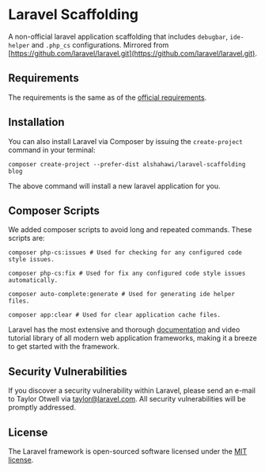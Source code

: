 Laravel Scaffolding
=====================
A non-official laravel application scaffolding that includes `debugbar`, `ide-helper` and `.php_cs` configurations.
Mirrored from [https://github.com/laravel/laravel.git](https://github.com/laravel/laravel.git).

## Requirements
The requirements is the same as of the [official requirements](https://laravel.com/docs/6.0/installation#server-requirements).

## Installation
You can also install Laravel via Composer by issuing the `create-project` command in your terminal:
```
composer create-project --prefer-dist alshahawi/laravel-scaffolding blog
```
The above command will install a new laravel application for you.

## Composer Scripts
We added composer scripts to avoid long and repeated commands. These scripts are:
```
composer php-cs:issues # Used for checking for any configured code style issues.

composer php-cs:fix # Used for fix any configured code style issues automatically.

composer auto-complete:generate # Used for generating ide helper files.

composer app:clear # Used for clear application cache files.
```

Laravel has the most extensive and thorough [documentation](https://laravel.com/docs) and video tutorial library of all modern web application frameworks, making it a breeze to get started with the framework.

## Security Vulnerabilities

If you discover a security vulnerability within Laravel, please send an e-mail to Taylor Otwell via [taylor@laravel.com](mailto:taylor@laravel.com). All security vulnerabilities will be promptly addressed.

## License

The Laravel framework is open-sourced software licensed under the [MIT license](https://opensource.org/licenses/MIT).
